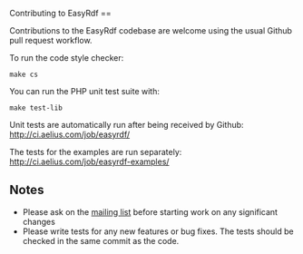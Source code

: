 Contributing to EasyRdf
       ==

Contributions to the EasyRdf codebase are welcome using the usual Github pull request workflow.

To run the code style checker:

```
make cs
```

You can run the PHP unit test suite with:

```
make test-lib
```

Unit tests are automatically run after being received by Github:
http://ci.aelius.com/job/easyrdf/

The tests for the examples are run separately:
http://ci.aelius.com/job/easyrdf-examples/


Notes
-----

* Please ask on the [mailing list] before starting work on any significant changes
* Please write tests for any new features or bug fixes. The tests should be checked in the same commit as the code.

[mailing list]:http://groups.google.com/group/easyrdf
